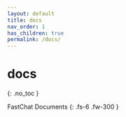 ```yaml
---
layout: default
title: docs
nav_order: 1
has_children: true
permalink: /docs/
---
```


# docs
{: .no_toc }

FastChat Documents
{: .fs-6 .fw-300 }
